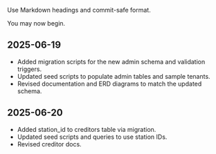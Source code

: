 
Use Markdown headings and commit-safe format.

You may now begin.

## 2025-06-19

- Added migration scripts for the new admin schema and validation triggers.
- Updated seed scripts to populate admin tables and sample tenants.
- Revised documentation and ERD diagrams to match the updated schema.
## 2025-06-20
- Added station_id to creditors table via migration.
- Updated seed scripts and queries to use station IDs.
- Revised creditor docs.
